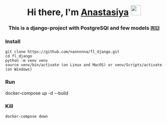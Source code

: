 <h1 align="center">Hi there, I'm <a href="https://t.me/anastaaaaaass" target="_blank">Anastasiya</a> 
<img src="https://github.com/blackcater/blackcater/raw/main/images/Hi.gif" height="32"/></h1>
<h3 align="center">This is a django-project with PostgreSQl and few models 🇷🇺</h3>

### Install

    git clone https://github.com/nannnnna/fl_django.git
    cd fl_django
    python -m venv venv
    source venv/bin/activate (on Linux and MacOS) or venv/Scripts/activate (on Windows)
### Run

   docker-compose up -d --build
    

### Kill

    docker-compose down




